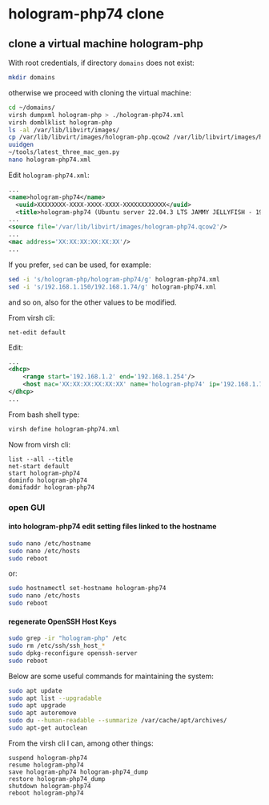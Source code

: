 # hologram-php74 clone

## clone a virtual machine hologram-php

With root credentials, if directory `domains` does not exist:

```bash
mkdir domains
```

otherwise we proceed with cloning the virtual machine:

```bash
cd ~/domains/
virsh dumpxml hologram-php > ./hologram-php74.xml
virsh domblklist hologram-php
ls -al /var/lib/libvirt/images/
cp /var/lib/libvirt/images/hologram-php.qcow2 /var/lib/libvirt/images/hologram-php74.qcow2
uuidgen
~/tools/latest_three_mac_gen.py
nano hologram-php74.xml
```

Edit `hologram-php74.xml`:

```xml
...
<name>hologram-php74</name>
  <uuid>XXXXXXXX-XXXX-XXXX-XXXX-XXXXXXXXXXXX</uuid>
  <title>hologram-php74 (Ubuntu server 22.04.3 LTS JAMMY JELLYFISH - 192.168.1.74)</title>
...
<source file='/var/lib/libvirt/images/hologram-php74.qcow2'/>
...
<mac address='XX:XX:XX:XX:XX:XX'/>
...
```

If you prefer, `sed` can be used, for example:

```bash
sed -i 's/hologram-php/hologram-php74/g' hologram-php74.xml
sed -i 's/192.168.1.150/192.168.1.74/g' hologram-php74.xml
```

and so on, also for the other values to be modified.

From virsh cli:

```shell
net-edit default
```

Edit:

```xml
...
<dhcp>
    <range start='192.168.1.2' end='192.168.1.254'/>
    <host mac='XX:XX:XX:XX:XX:XX' name='hologram-php74' ip='192.168.1.74'/>
</dhcp>
...
```

From bash shell type:

```bash
virsh define hologram-php74.xml
```

Now from virsh cli:

```shell
list --all --title
net-start default
start hologram-php74
dominfo hologram-php74
domifaddr hologram-php74
```

### open GUI

#### into hologram-php74 edit setting files linked to the hostname

```bash
sudo nano /etc/hostname
sudo nano /etc/hosts
sudo reboot
```

or:

```bash
sudo hostnamectl set-hostname hologram-php74
sudo nano /etc/hosts
sudo reboot
```

#### regenerate OpenSSH Host Keys

```bash
sudo grep -ir "hologram-php" /etc
sudo rm /etc/ssh/ssh_host_*
sudo dpkg-reconfigure openssh-server
sudo reboot
```

Below are some useful commands for maintaining the system:

```bash
sudo apt update
sudo apt list --upgradable
sudo apt upgrade
sudo apt autoremove
sudo du --human-readable --summarize /var/cache/apt/archives/
sudo apt-get autoclean
```

From the virsh cli I can, among other things:

```shell
suspend hologram-php74
resume hologram-php74
save hologram-php74 hologram-php74_dump
restore hologram-php74_dump
shutdown hologram-php74
reboot hologram-php74
```
